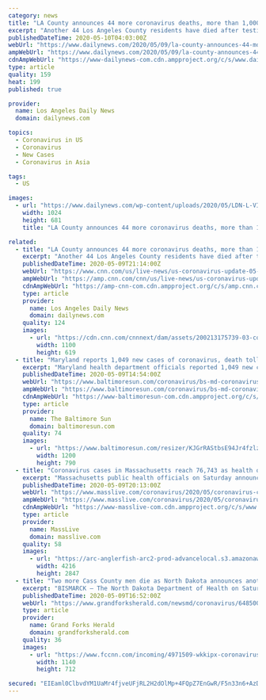 ```yaml
---
category: news
title: "LA County announces 44 more coronavirus deaths, more than 1,000 new cases"
excerpt: "Another 44 Los Angeles County residents have died after testing positive for the coronavirus, officials announced Saturday, May 9, bringing the county’s death toll to 1,512. The county’s Public Health Department also reported 1,"
publishedDateTime: 2020-05-10T04:03:00Z
webUrl: "https://www.dailynews.com/2020/05/09/la-county-announces-44-more-coronavirus-deaths-more-than-1000-new-cases/"
ampWebUrl: "https://www.dailynews.com/2020/05/09/la-county-announces-44-more-coronavirus-deaths-more-than-1000-new-cases/amp/"
cdnAmpWebUrl: "https://www-dailynews-com.cdn.ampproject.org/c/s/www.dailynews.com/2020/05/09/la-county-announces-44-more-coronavirus-deaths-more-than-1000-new-cases/amp/"
type: article
quality: 159
heat: 199
published: true

provider:
  name: Los Angeles Daily News
  domain: dailynews.com

topics:
  - Coronavirus in US
  - Coronavirus
  - New Cases
  - Coronavirus in Asia

tags:
  - US

images:
  - url: "https://www.dailynews.com/wp-content/uploads/2020/05/LDN-L-VIRUS-LA-0313-01-SR-1.jpg?w=1024&h=682"
    width: 1024
    height: 681
    title: "LA County announces 44 more coronavirus deaths, more than 1,000 new cases"

related:
  - title: "LA County announces 44 more coronavirus deaths, more than 1,000 new cases"
    excerpt: "Another 44 Los Angeles County residents have died after testing positive for the coronavirus, officials announced Saturday, May 9, bringing the county’s death toll to 1,512. The county’s Public Health Department also reported 1,"
    publishedDateTime: 2020-05-09T21:14:00Z
    webUrl: "https://www.cnn.com/us/live-news/us-coronavirus-update-05-04-20/h_17b8da66f77197b8ddec455b3baad2b8"
    ampWebUrl: "https://amp.cnn.com/cnn/us/live-news/us-coronavirus-update-05-04-20/index.html"
    cdnAmpWebUrl: "https://amp-cnn-com.cdn.ampproject.org/c/s/amp.cnn.com/cnn/us/live-news/us-coronavirus-update-05-04-20/index.html"
    type: article
    provider:
      name: Los Angeles Daily News
      domain: dailynews.com
    quality: 124
    images:
      - url: "https://cdn.cnn.com/cnnnext/dam/assets/200213175739-03-coronavirus-0213-super-tease.jpg"
        width: 1100
        height: 619
  - title: "Maryland reports 1,049 new cases of coronavirus, death toll reaches 1,510"
    excerpt: "Maryland health department officials reported 1,049 new confirmed cases of the coronavirus Saturday, a slightly lower count than the previous day, bringing the total to 31,534."
    publishedDateTime: 2020-05-09T14:54:00Z
    webUrl: "https://www.baltimoresun.com/coronavirus/bs-md-coronavirus-cases-saturday-20200509-5ygzftilhbfjxjfv3nsw7licgq-story.html"
    ampWebUrl: "https://www.baltimoresun.com/coronavirus/bs-md-coronavirus-cases-saturday-20200509-5ygzftilhbfjxjfv3nsw7licgq-story.html?outputType=amp"
    cdnAmpWebUrl: "https://www-baltimoresun-com.cdn.ampproject.org/c/s/www.baltimoresun.com/coronavirus/bs-md-coronavirus-cases-saturday-20200509-5ygzftilhbfjxjfv3nsw7licgq-story.html?outputType=amp"
    type: article
    provider:
      name: The Baltimore Sun
      domain: baltimoresun.com
    quality: 74
    images:
      - url: "https://www.baltimoresun.com/resizer/KJGrRAStbsE94Jr4fzlzhrWO3N4=/1200x0/top/arc-anglerfish-arc2-prod-tronc.s3.amazonaws.com/public/NFV5CHYGBVF7TPIJYJCWWXI3VI.jpg"
        width: 1200
        height: 790
  - title: "Coronavirus cases in Massachusetts reach 76,743 as health officials announce 138 more deaths on Saturday"
    excerpt: "Massachusetts public health officials on Saturday announced an additional 138 deaths from illness related to COVID-19, bringing the total fatalities in Massachusetts to 4,840. The Department of Public Health also counted an additional 1,"
    publishedDateTime: 2020-05-09T20:13:00Z
    webUrl: "https://www.masslive.com/coronavirus/2020/05/coronavirus-cases-in-massachusetts-reach-76743-as-health-officials-announce-138-more-deaths-on-saturday.html"
    ampWebUrl: "https://www.masslive.com/coronavirus/2020/05/coronavirus-cases-in-massachusetts-reach-76743-as-health-officials-announce-138-more-deaths-on-saturday.html?outputType=amp"
    cdnAmpWebUrl: "https://www-masslive-com.cdn.ampproject.org/c/s/www.masslive.com/coronavirus/2020/05/coronavirus-cases-in-massachusetts-reach-76743-as-health-officials-announce-138-more-deaths-on-saturday.html?outputType=amp"
    type: article
    provider:
      name: MassLive
      domain: masslive.com
    quality: 58
    images:
      - url: "https://arc-anglerfish-arc2-prod-advancelocal.s3.amazonaws.com/public/ICMWH6Y6RVASVNT7SBV4F5WTYI.jpg"
        width: 4216
        height: 2847
  - title: "Two more Cass County men die as North Dakota announces another low-testing day"
    excerpt: "BISMARCK — The North Dakota Department of Health on Saturday, May 9, announced two more Cass County residents have died from COVID-19, the illness caused by coronavirus. Thirty-five North Dakotans have now died from the illness that has claimed more than 78,000 lives nationwide. One of the deceased residents announced Saturday was in a man in ..."
    publishedDateTime: 2020-05-09T16:52:00Z
    webUrl: "https://www.grandforksherald.com/newsmd/coronavirus/6485000-Two-more-Cass-County-men-die-as-North-Dakota-announces-another-low-testing-day"
    type: article
    provider:
      name: Grand Forks Herald
      domain: grandforksherald.com
    quality: 36
    images:
      - url: "https://www.fccnn.com/incoming/4971509-wkkipx-coronavirus-covid-19-nih4.jpg/alternates/BASE_LANDSCAPE/coronavirus-covid-19-nih4.jpg"
        width: 1140
        height: 712

secured: "EIEaml0ClbvdYM1UaMr4fjveUFjRL2H2dOlMp+4FQpZ7EnGwR/F5n33n6+AzDnHtM/GIU+9lO8Rv0mZ3F+XTaB1Nd9KZuPMswe5RtTqiZOCCI9xSlGXUJDvQwRD3TMtin/MwUpoVvq5wsaoYPOdxf/XJV/xz1u93SVLFtApvZUvXi0IBqUxZwhyjSCHp9wPYwRUEx0JPg9AAZL+J0VDf+GjwdMeZZF9ZBjy1ZvPhIKRCUxMss9WpohInbGaf1IogcXjgeJt/LPlfAbau/2upK9S4nCIWx1lQqj331sSzHivqarEBg3943DuaKEgZ/je6;+tghNkewREIDCW7ctq2XkQ=="
---
```


